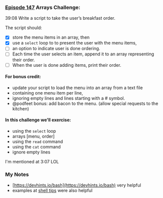 ### [Episode 147](https://pbs.bartificer.net/pbs147) Arrays Challenge:

39:08 Write a script to take the user’s breakfast order.

The script should: 
- [x] store the menu items in an array, then 
- [x] use a `select` loop to to present the user with the menu items, 
- [ ] an option to indicate user is done ordering. 
- [ ] Each time the user selects an item, append it to an array representing their order. 
- [ ] When the user is done adding items, print their order.

#### For bonus credit: 
-  update your script to load the menu into an array from a text file
  -  containing one menu item per line, 
  - ignoring empty lines and lines starting with a # symbol.
- @podfeet bonus: add bacon to the menu.  (allow special requests to the kitchen)

#### In this challenge we'll exercise:

- using the `select` loop
- arrays [menu, order]
- using the `read` command
- using the `cat` command
- ignore empty lines

I'm mentioned at 3:07 LOL

### My Notes

- [https://devhints.io/bash](https://devhints.io/bash) very helpful 
- examples at [shell tips](https://www.shell-tips.com/bash/select-loop/#gsc.tab=0) were also helpful
